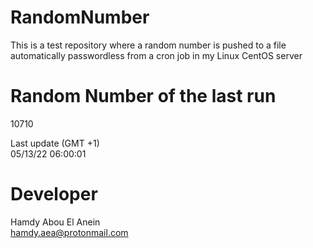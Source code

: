 # RandomNumber    
This is a test repository where a random number is pushed to a file automatically passwordless from a cron job in my Linux CentOS server    
# Random Number of the last run   
10710
      
Last update (GMT +1)    
05/13/22 06:00:01
# Developer    
Hamdy Abou El Anein   
hamdy.aea@protonmail.com
